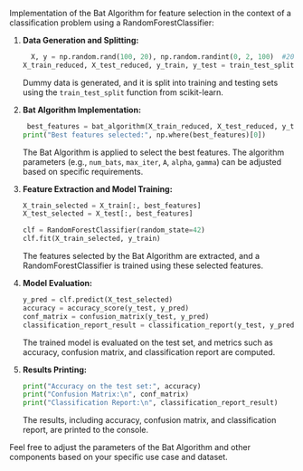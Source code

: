 Implementation of the Bat Algorithm for feature selection in the context of a classification problem using a RandomForestClassifier:

1. **Data Generation and Splitting:**
   ```python
     X, y = np.random.rand(100, 20), np.random.randint(0, 2, 100)  #20 features for demonstration
   X_train_reduced, X_test_reduced, y_train, y_test = train_test_split(X, y, test_size=0.2, random_state=42)
   ```
   Dummy data is generated, and it is split into training and testing sets using the `train_test_split` function from scikit-learn.

2. **Bat Algorithm Implementation:**
   ```python
    best_features = bat_algorithm(X_train_reduced, X_test_reduced, y_train, y_test, num_bats=10, max_iter=10, A=0.5, alpha=0.5, gamma=0.5)
   print("Best features selected:", np.where(best_features)[0])
   ```
   The Bat Algorithm is applied to select the best features. The algorithm parameters (e.g., `num_bats`, `max_iter`, `A`, `alpha`, `gamma`) can be adjusted based on specific requirements.

3. **Feature Extraction and Model Training:**
   ```python
   X_train_selected = X_train[:, best_features]
   X_test_selected = X_test[:, best_features]

   clf = RandomForestClassifier(random_state=42)
   clf.fit(X_train_selected, y_train)
   ```
   The features selected by the Bat Algorithm are extracted, and a RandomForestClassifier is trained using these selected features.

4. **Model Evaluation:**
   ```python
   y_pred = clf.predict(X_test_selected)
   accuracy = accuracy_score(y_test, y_pred)
   conf_matrix = confusion_matrix(y_test, y_pred)
   classification_report_result = classification_report(y_test, y_pred)
   ```
   The trained model is evaluated on the test set, and metrics such as accuracy, confusion matrix, and classification report are computed.

5. **Results Printing:**
   ```python
   print("Accuracy on the test set:", accuracy)
   print("Confusion Matrix:\n", conf_matrix)
   print("Classification Report:\n", classification_report_result)
   ```
   The results, including accuracy, confusion matrix, and classification report, are printed to the console.

Feel free to adjust the parameters of the Bat Algorithm and other components based on your specific use case and dataset.
